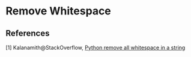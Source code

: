 # Remove Whitespace


## References

[1] Kalanamith@StackOverflow, [Python remove all whitespace in a string](http://stackoverflow.com/questions/8270092/python-remove-all-whitespace-in-a-string)

